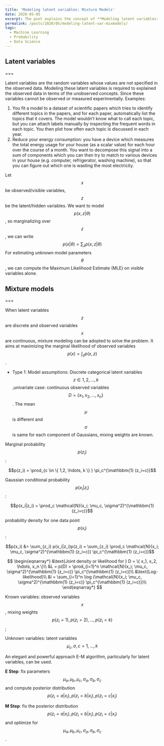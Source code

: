 ```yaml
---
title: 'Modeling latent variables: Mixture Models'
date: 2020-05-05
excerpt: The post explains the concept of **Modeling latent variables: Mixture Models**. Click [here](https://sayrjked.github.io/posts/2020/05/modeling-latent-var-mixmodels/) to read further.
permalink: /posts/2020/05/modeling-latent-var-mixmodels/
tags:
  - Machine Learning
  - Probability
  - Data Science
---
```


## Latent variables
===

Latent variables are the random variables whose values are not specified in the observed data.
Modeling these latent variables is required to explained the observed data in terms of the unobserved concepts. Since these variables cannot be observed or measured experimentally.
Examples:

1. You fit a model to a dataset of scientific papers which tries to identify different topics in the papers, and for each paper, automatically list the topics that it covers. The model wouldn’t know what to call each topic, but you can attach labels manually by inspecting the frequent words in each topic. You then plot how often each topic is discussed in each year.
2. Reduce your energy consumption: you have a device which measures the total energy usage for your house (as a scalar value) for each hour over the course of a month. You want to decompose this signal into a sum of components which you can then try to match to various devices in your house (e.g. computer, refrigerator, washing machine), so that you can figure out which one is wasting the most electricity.

Let $$x$$ be observed/visible variables, $$z$$ be the latent/hidden variables.
We want to model $$p(x, z|\theta)$$, so marginalizing over $$z$$, we can write $$p(x|\theta) = \sum_z p(x, z|\theta)$$
For estimating unknown model parameters $$\theta$$, we can compute the Maximum Likelihood Estimate (MLE) on visible variables alone.

## Mixture models
===

When latent variables $$z$$ are discrete and observed variables $$x$$ are continuous, mixture modeling can be adopted to solve the problem.
It aims at maximizing the marginal likelihood of observed variables $$p(x) = \int_{z} p(x,z)$$.

- Type 1: Model assumptions: Discrete categorical latent variables $$z \in {1,2, \hdots, k}$$,univariate case: continuous observed variables $$D = \{ x_1, x_2, \hdots, x_n \}$$. The mean $$\mu$$ is different and $$\sigma$$ is same for each component of Gaussians, mixing weights are known.

Marginal probability $$p(z_i)$$:

$$p(z_i) = \prod_{c \in \{ 1,2, \hdots, k \} } \pi_c^{\mathbbm{1}  (z_i=c)}$$

Gaussian conditional probability $$p(x_i |z_i )$$:

$$p(x_i|z_i) = \prod_c \mathcal{N}(x_i; \mu_c, \sigma^2)^{\mathbbm{1}  (z_i=c)}$$

probability density for one data point $$p(x_i)$$:

$$p(x_i) &=  \sum_{z_i} p(x_i|z_i)p(z_i) = \sum_{z_i} \prod_c \mathcal{N}(x_i; \mu_c, \sigma^2)^{\mathbbm{1}  (z_i=c)} \pi_c^{\mathbbm{1}  (z_i=c)}$$

$$
\begin{eqnarray*}
&\text{Joint density or likelihood for } D = \{ x_1, x_2, \hdots, x_n \}\\
&L = p(D) = \prod_{i=1}^n \mathcal{N}(x_i; \mu_c, \sigma^2)^{\mathbbm{1}  (z_i=c)} \pi_c^{\mathbbm{1}  (z_i=c)}\\
&\text{Log-likelihood}\\
&l = \sum_{i=1}^n \log (\mathcal{N}(x_i; \mu_c, \sigma^2)^{\mathbbm{1}  (z_i=c)} \pi_c^{\mathbbm{1}  (z_i=c)})\\
\end{eqnarray*}
$$


Known variables: observed variables $${x}$$, mixing weights $$p(z_i=1), p(z_i=2), \hdots, p(z_i=k)$$;

Unknown variables: latent variables $$\mu_c, \sigma, c={1,\hdots,k}$$

An elegant and powerful approach E-M algorithm, particularly for latent variables, can be used.

**E Step**: fix parameters $$\mu_{a}, \mu_{b}, \mu_{c},\sigma_{a}, \sigma_{b},\sigma_{c}$$ and compute posterior distribution $$p(z_i = a|x_i ), p(z_i = b|x_i ), p(z_i = c|x_i )$$

**M Step**: fix the posterior distribution $$p(z_i = a|x_i ), p(z_i = b|x_i ), p(z_i = c|x_i )$$ and optimize for $$\mu_{a}, \mu_{b}, \mu_{c}, \sigma_{a}, \sigma_{b},\sigma_{c}$$.

<!-- - Type 2: -->
